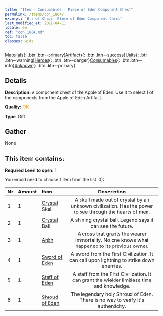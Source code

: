 ```yaml
---
title: "Item - Consumables - Piece of Eden Component Chest"
permalink: /Items/con_1864/
excerpt: "Era of Chaos  Piece of Eden Component Chest"
last_modified_at: 2021-04-11
locale: en
ref: "con_1864.md"
toc: false
classes: wide
---
```

 [Materials](/Items/){: .btn .btn--primary}[Artifacts](/Items/Artifacts/){: .btn .btn--success}[Units](/Items/Units/){: .btn .btn--warning}[Heroes](/Items/Heroes/){: .btn .btn--danger}[Consumables](/Items/Consumables/){: .btn .btn--info}[Unknown](/Items/Unknown/){: .btn .btn--primary}

## Details
 **Description:** A component chest of the Apple of Eden. Use it to select 1 of the components from the Apple of Eden Artifact.

 **Quality:** <span style="color: #FF8C00">OK</span>

 **Type:** Gift

## Gather

  None

## This item contains:

 **Required Level to open:** 1

 You would need to choose 1 item from the list (0):

  | Nr | Amount |     Item    | Description |
  |:---|:-------|:------------|:-----------:|
  | 1 | 1 | [Crystal Skull](/Items/art_182/) | A skull made out of crystal by an unknown civilization. Has the power to see through the hearts of men. | 
  | 2 | 1 | [Crystal Ball](/Items/art_183/) | A shining crystal ball. Legend says it can see the future. | 
  | 3 | 1 | [Ankh](/Items/art_184/) | A cross that grants the wearer immortality. No one knows what happened to its previous owner. | 
  | 4 | 1 | [Sword of Eden](/Items/art_185/) | A sword from the First Civilization. It can call upon lightning to strike down enemies. | 
  | 5 | 1 | [Staff of Eden](/Items/art_186/) | A staff from the First Civilization. It can grant the wielder limitless time and knowledge. | 
  | 6 | 1 | [Shroud of Eden](/Items/art_187/) | The legendary holy Shroud of Eden. There is no way to verify it's authenticity. | 
